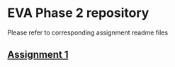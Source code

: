 # EVA Phase 2 repository

Please refer to corresponding assignment readme files
## [Assignment 1](a1.md)